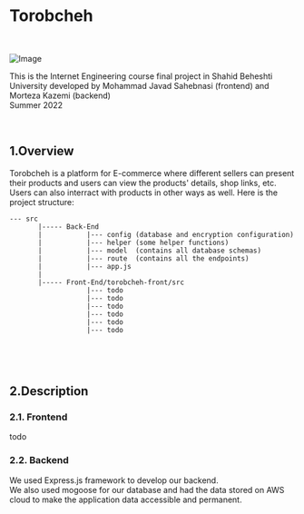 # Torobcheh
<br/>

![Image](todo)

This is the Internet Engineering course final project in Shahid Beheshti University developed by Mohammad Javad Sahebnasi (frontend) and Morteza Kazemi (backend)   
Summer 2022


<br/>

## 1.Overview


Torobcheh is a platform for E-commerce where different sellers can present their products and users can view the products' details,
shop links, etc. Users can also interract with products in other ways as well. 
Here is the project structure:


```
--- src
       |----- Back-End
       |           |--- config (database and encryption configuration)
       |           |--- helper (some helper functions)
       |           |--- model  (contains all database schemas)
       |           |--- route  (contains all the endpoints)
       |           |--- app.js
       |
       |----- Front-End/torobcheh-front/src
                   |--- todo
                   |--- todo
                   |--- todo
                   |--- todo
                   |--- todo
                   |--- todo
       
       
```

<br/>

## 2.Description

### 2.1. Frontend

todo



### 2.2. Backend

We used Express.js framework to develop our backend. </br>
We also used mogoose for our database and had the data stored on AWS cloud to make the application data accessible and permanent.
